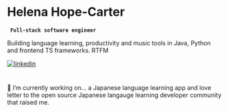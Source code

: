 # Helena Hope-Carter

**` Full-stack software engineer`**

Building language learning, productivity and music tools in Java, Python and frontend TS frameworks.
RTFM

<p align="left">
 <a href="https://www.linkedin.com/in/helenahc/">
  <img alt="linkedin" src="https://custom-icon-badges.demolab.com/badge/linkedin-blue.svg?logo=link&logoColor=white" />
 </a>
</p>

#
🔭 I’m currently working on... a Japanese language learning app and love letter to the open source Japanese langauge learning developer community that raised me.
